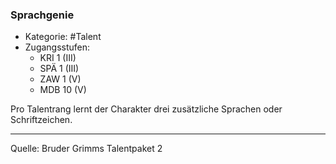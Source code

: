 ### Sprachgenie

- Kategorie: #Talent
- Zugangsstufen:
  - KRI 1 (III)
  - SPÄ 1 (III)
  - ZAW 1 (V)
  - MDB 10 (V)

Pro Talentrang lernt der Charakter drei zusätzliche Sprachen oder Schriftzeichen.

---

Quelle: Bruder Grimms Talentpaket 2
